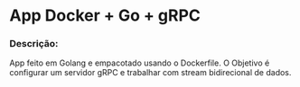 # App Docker + Go + gRPC

### Descrição:

App feito em Golang e empacotado usando o Dockerfile. O Objetivo é configurar um servidor gRPC e trabalhar com stream bidirecional de dados.
